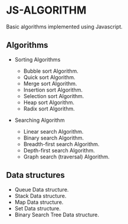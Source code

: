 # JS-ALGORITHM
Basic algorithms implemented using Javascript.

## Algorithms
- Sorting Algorithms
  - Bubble sort Algorithm.
  - Quick sort Algorithm.
  - Merge sort Algorithm.
  - Insertion sort Algorithm.
  - Selection sort Algorithm.
  - Heap sort Algorithm.
  - Radix sort Algorithm.

- Searching Algorithm
  - Linear search Algorithm.
  - Binary search Algorithm.
  - Breadth-first search Algorithm.
  - Depth-first search Algorithm.
  - Graph search (traversal) Algorithm.

## Data structures
 - Queue Data structure.
 - Stack Data structure.
 - Map Data structure.
 - Set Data structure.
 - Binary Search Tree Data structure.